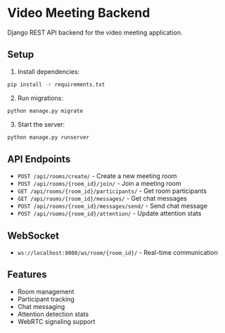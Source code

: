 # Video Meeting Backend

Django REST API backend for the video meeting application.

## Setup

1. Install dependencies:
```bash
pip install -r requirements.txt
```

2. Run migrations:
```bash
python manage.py migrate
```

3. Start the server:
```bash
python manage.py runserver
```

## API Endpoints

- `POST /api/rooms/create/` - Create a new meeting room
- `POST /api/rooms/{room_id}/join/` - Join a meeting room
- `GET /api/rooms/{room_id}/participants/` - Get room participants
- `GET /api/rooms/{room_id}/messages/` - Get chat messages
- `POST /api/rooms/{room_id}/messages/send/` - Send chat message
- `POST /api/rooms/{room_id}/attention/` - Update attention stats

## WebSocket

- `ws://localhost:8000/ws/room/{room_id}/` - Real-time communication

## Features

- Room management
- Participant tracking
- Chat messaging
- Attention detection stats
- WebRTC signaling support